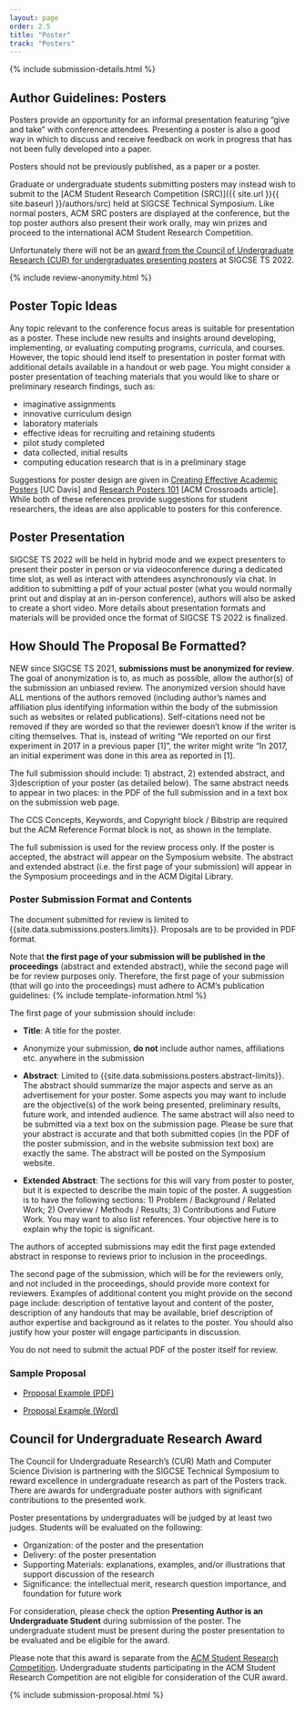 ```yaml
---
layout: page
order: 2.5
title: "Poster"
track: "Posters"
---
```

 
{% include submission-details.html %}
 
 
## Author Guidelines: Posters
 
Posters provide an opportunity for an informal presentation featuring “give and take” with conference attendees. Presenting a poster is also a good way in which to discuss and receive feedback on work in progress that has not been fully developed into a paper.
 
Posters should not be previously published, as a paper or a poster.
 
Graduate or undergraduate students submitting posters may instead wish to submit to the [ACM Student Research Competition (SRC)]({{ site.url }}{{ site.baseurl }}/authors/src) held at SIGCSE Technical Symposium. Like normal posters, ACM SRC posters are displayed at the conference, but the top poster authors also present their work orally, may win prizes and proceed to the international ACM Student Research Competition. 
 
Unfortunately there will not be an [award from the Council of Undergraduate Research (CUR) for undergraduates presenting posters](#cur) at SIGCSE TS 2022. 

{% include review-anonymity.html %}
 
 
## Poster Topic Ideas
Any topic relevant to the conference focus areas is suitable for presentation as a poster. These include new results and insights around developing, implementing, or evaluating computing programs, curricula, and courses.  However, the topic should lend itself to presentation in poster format with additional details available in a handout or web page. You might consider a poster presentation of teaching materials that you would like to share or preliminary research findings, such as:
- imaginative assignments
- innovative curriculum design
- laboratory materials
- effective ideas for recruiting and retaining students
- pilot study completed
- data collected, initial results
- computing education research that is in a preliminary stage
 
Suggestions for poster design are given in [Creating Effective Academic Posters](https://urc.ucdavis.edu/creating-effective-academic-posters) [UC Davis] and [Research Posters 101](http://xrds.acm.org/article.cfm?aid=332138) [ACM Crossroads article]. While both of these references provide suggestions for student researchers, the ideas are also applicable to posters for this conference.
 
## Poster Presentation
SIGCSE TS 2022 will be held in hybrid mode and we expect  presenters to present their poster in person or via videoconference during a dedicated time slot, as well as interact with attendees asynchronously via chat. 
In addition to submitting a pdf of your actual poster (what you would normally print out and display at an in-person conference), authors will also be asked to create a short video. More details about presentation formats and materials will be provided once the format of SIGCSE TS 2022 is finalized.
 
## How Should The Proposal Be Formatted?
 
NEW since SIGCSE TS 2021, **submissions must be anonymized for review**.  The goal of anonymization is to, as much as possible, allow the author(s) of the submission an unbiased review. The anonymized version should have ALL mentions of the authors removed (including author’s names and affiliation plus identifying information within the body of the submission such as websites or related publications). Self-citations need not be removed if they are worded so that the reviewer doesn’t know if the writer is citing themselves. That is, instead of writing “We reported on our first experiment in 2017 in a previous paper [1]”, the writer might write “In 2017, an initial experiment was done in this area as reported in [1].
 
The full submission should include: 1)  abstract, 2) extended abstract, and 3)description of your poster (as detailed below). The same abstract needs to appear in two places: in the PDF of the full submission and in a text box on the submission web page.

The CCS Concepts, Keywords, and Copyright block / Bibstrip are required but the ACM Reference Format block is not, as shown in the template.
 
The full submission is used for the review process only. If the poster is accepted, the abstract will appear on the Symposium website. The abstract and extended abstract (i.e. the first page of your submission) will appear in the Symposium proceedings and in the ACM Digital Library. 
 
 
### Poster Submission Format and Contents
 
The document submitted for review is limited to {{site.data.submissions.posters.limits}}. Proposals are to be provided in PDF format.
 
Note that  **the first page of your submission will be published in the proceedings** (abstract and extended abstract), while the second page will be for review purposes only.  Therefore, the first page of your submission (that will go into the proceedings) must adhere to ACM’s publication guidelines:
{% include template-information.html %}
 
The first page of your submission should include:
 
-   **Title**: A title for the poster.
 
-   Anonymize your submission, **do not** include author names, affiliations etc. anywhere in the submission
 
-   **Abstract**: Limited to {{site.data.submissions.posters.abstract-limits}}. The abstract should summarize the major aspects and serve as an advertisement for your poster. Some aspects you may want to include are the objective(s) of the work being presented, preliminary results, future work, and intended audience.  The same abstract will also need to be submitted via a text box on the submission page. Please be sure that your abstract is accurate and that both submitted copies (in the PDF of the poster submission, and in the website submission text box) are exactly the same. The abstract will be posted on the Symposium website. 
 
-   **Extended Abstract**: The sections for this will vary from poster to poster, but it is expected to describe the main topic of the poster. A suggestion is to have the following sections: 1) Problem / Background / Related Work; 2) Overview / Methods / Results; 3) Contributions and Future Work. You may want to also list references. Your objective here is to explain why the topic is significant.
 
The authors of accepted submissions may edit the first page extended abstract in response to reviews prior to inclusion in the proceedings.
 
The second page of the submission, which will be for the reviewers only, and not included in the proceedings, should provide more context for reviewers. Examples of additional content you might provide on the second page include: description of tentative layout and content of the poster, description of any handouts that may be available, brief description of author expertise and background as it relates to the poster. You should also justify how your poster will engage participants in discussion. 
 
You do not need to submit the actual PDF of the poster itself for review.
 
 
### Sample Proposal
 
-  [Proposal Example (PDF)](/docs/sigcse-sample-poster-anonymous.pdf)
 
-  [Proposal Example (Word)](/docs/sigcse-sample-poster-anonymous.docx)
 
<a name="cur"></a>
 
## Council for Undergraduate Research Award
 
The Council for Undergraduate Research’s (CUR) Math and Computer Science Division is partnering with the SIGCSE Technical Symposium to reward excellence in undergraduate research as part of the Posters track. There are awards for undergraduate poster authors with significant contributions to the presented work. 
 
Poster presentations by undergraduates will be judged by at least two judges.  Students will be evaluated on the following:
 
* Organization: of the poster and the presentation
* Delivery: of the poster presentation
* Supporting Materials: explanations, examples, and/or illustrations that support discussion of the research
* Significance: the intellectual merit, research question importance, and foundation for future work
 
For consideration, please check the option **Presenting Author is an Undergraduate Student** during submission of the poster.  The undergraduate student must be present during the poster presentation to be evaluated and be eligible for the award.  
 
Please note that this award is separate from the [ACM Student Research Competition](/authors/src).  Undergraduate students participating in the ACM Student Research Competition are not eligible for consideration of the CUR award.
 
{% include submission-proposal.html %}
